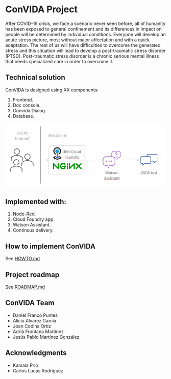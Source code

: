 # ConVIDA Project

After COVID-19 crisis, we face a scenario never seen before, all of humanity has been exposed to general confinement and its differences in impact on people will be determined by individual conditions. Everyone will develop an acute stress picture, most without major affectation and with a quick adaptation. The rest of us will have difficulties to overcome the generated stress and this situation will lead to develop a post-traumatic stress disorder (PTSD). Post-traumatic stress disorder is a chronic serious mental illness that needs specialized care in order to overcome it.

## Technical solution

ConVIDA is designed using XX components:
1. Frontend.
2. Doc console.
3. Convida Dialog.
4. Database.

![Convida technical solution](/technical_solution/technical_solution.PNG)

## Implemented with:

1. Node-Red.
2. Cloud Foundry app.
3. Watson Assistant.
4. Continous delivery.

## How to implement ConVIDA

See [HOWTO.md](howto/howto.md)

## Project roadmap

See [ROADMAP.md](roadmap/roadmap.md)

## ConVIDA Team
* Daniel Franco Puntes 
* Alicia Alvarez García 
* Joan Codina Ortiz
* Adrià Frontana Martínez
* Jesús Pablo Martínez González 

## Acknowledgments

* Kamala Prió
* Carlos Lucas Rodríguez




